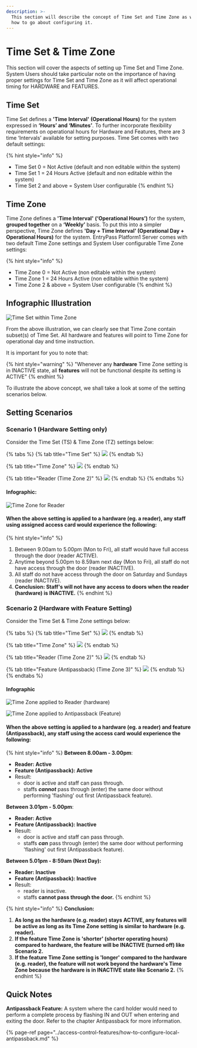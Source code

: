 ```yaml
---
description: >-
  This section will describe the concept of Time Set and Time Zone as well as
  how to go about configuring it.
---
```


# Time Set & Time Zone

This section will cover the aspects of setting up Time Set and Time Zone. System Users should take particular note on the importance of having proper settings for Time Set and Time Zone as it will affect operational timing for HARDWARE and FEATURES. 

## Time Set

Time Set defines a **'Time Interval'** **\(Operational Hours\)** for the system expressed in **‘Hours’ and ‘Minutes’**. To further incorporate flexibility requirements on operational hours for Hardware and Features, there are 3 time ‘Intervals’ available for setting purposes. Time Set comes with two default settings:

{% hint style="info" %}
* Time Set 0 = Not Active \(default and non editable within the system\)
* Time Set 1 = 24 Hours Active \(default and non editable within the system\)
* Time Set 2 and above = System User configurable
{% endhint %}

## Time Zone

Time Zone defines a **'Time Interval'** **\(‘Operational Hours’\)** for the system, **grouped together** on a **‘Weekly’** basis. To put this into a simpler perspective, Time Zone defines **'Day + Time Interval' \(Operational Day + Operational Hours\)** for the system. EntryPass Platform1 Server comes with two default Time Zone settings and System User configurable Time Zone settings:

{% hint style="info" %}
* Time Zone 0 = Not Active \(non editable within the system\)
* Time Zone 1 = 24 Hours Active \(non editable within the system\)
* Time Zone 2 & above = System User configurable
{% endhint %}

## Infographic Illustration

![Time Set within Time Zone](../.gitbook/assets/untitled1a%20%283%29.png)

From the above illustration, we can clearly see that Time Zone contain subset\(s\) of Time Set. All hardware and features will point to Time Zone for operational day and time instruction.

It is important for you to note that:

{% hint style="warning" %}
"Whenever any **hardware** Time Zone setting is in INACTIVE state, all **features** will not be functional despite its setting is ACTIVE"
{% endhint %}

To illustrate the above concept, we shall take a look at some of the setting scenarios below.

## Setting Scenarios

### Scenario 1 \(Hardware Setting only\)

Consider the Time Set \(TS\) & Time Zone \(TZ\) settings below:

{% tabs %}
{% tab title="Time Set" %}
![](../.gitbook/assets/untitled3%20%2827%29.png)
{% endtab %}

{% tab title="Time Zone" %}
![](../.gitbook/assets/untitled4%20%2822%29.png)
{% endtab %}

{% tab title="Reader \(Time Zone 2\)" %}
![](../.gitbook/assets/untitled5%20%2817%29.png)
{% endtab %}
{% endtabs %}

#### Infographic:

![Time Zone for Reader](../.gitbook/assets/untitled2%20%2811%29.png)

#### When the above setting is applied to a hardware \(eg. a reader\), any staff using assigned access card would experience the following:

{% hint style="info" %}
1. Between 9.00am to 5.00pm \(Mon to Fri\), all staff would have full access through the door \(reader ACTIVE\).
2. Anytime beyond 5.00pm to 8.59am next day \(Mon to Fri\), all staff do not have access through the door \(reader INACTIVE\).
3. All staff do not have access through the door on Saturday and Sundays \(reader INACTIVE\).
4. **Conclusion: Staff's will not have any access to doors when the reader \(hardware\) is INACTIVE.**
{% endhint %}



### Scenario 2 \(Hardware with Feature Setting\)

Consider the Time Set & Time Zone settings below:

{% tabs %}
{% tab title="Time Set" %}
![](../.gitbook/assets/untitled6%20%287%29.png)
{% endtab %}

{% tab title="Time Zone" %}
![](../.gitbook/assets/untitled7%20%2819%29.png)
{% endtab %}

{% tab title="Reader \(Time Zone 2\)" %}
![](../.gitbook/assets/untitled5%20%2824%29.png)
{% endtab %}

{% tab title="Feature \(Antipassback\) \(Time Zone 3\)" %}
![](../.gitbook/assets/untitled8%20%2814%29.png)
{% endtab %}
{% endtabs %}

#### Infographic

![Time Zone applied to Reader \(hardware\)](../.gitbook/assets/untitled2%20%283%29.png)

![Time Zone applied to Antipassback \(Feature\)](../.gitbook/assets/untitled3%20%2829%29.png)

#### When the above setting is applied to a hardware \(eg. a reader\) and feature \(Antipassback\), any staff using the access card would experience the following:

{% hint style="info" %}
**Between 8.00am - 3.00pm**:

* **Reader: Active**
* **Feature \(Antipassback\): Active**
* Result: 
  * door is active and staff can pass through.
  * staffs _**cannot**_ pass through \(enter\) the same door without performing 'flashing' out first \(Antipassback feature\). 

**Between 3.01pm - 5.00pm**: 

* **Reader: Active**
* **Feature \(Antipassback\): Inactive**
* Result: 
  * door is active and staff can pass through.
  * staffs _**can**_ pass through \(enter\) the same door without performing 'flashing' out first \(Antipassback feature\). 

**Between 5.01pm - 8:59am \(Next Day\):**

* **Reader: Inactive**
* **Feature \(Antipassback\): Inactive**
* Result: 
  * reader is inactive.
  * staffs **cannot pass through the door.**
{% endhint %}

{% hint style="info" %}
**Conclusion:** 

1. **As long as the hardware \(e.g. reader\) stays ACTIVE, any features will be active as long as its Time Zone setting is similar to hardware \(e.g. reader\).** 
2. **If the feature Time Zone is 'shorter' \(shorter operating hours\) compared to hardware, the feature will be INACTIVE \(turned off\) like Scenario 2.** 
3. **If the feature Time Zone setting is 'longer' compared to the hardware \(e.g. reader\), the feature will not work beyond the hardware's Time Zone because the hardware is in INACTIVE state like Scenario 2.**
{% endhint %}

## Quick Notes

**Antipassback Feature:** A system where the card holder would need to perform a complete process by flashing IN and OUT when entering and exiting the door. Refer to the chapter Antipassback for more information.

{% page-ref page="../access-control-features/how-to-configure-local-antipassback.md" %}

